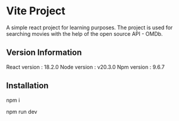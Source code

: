 # Vite Project

A simple react project for learning purposes.
The project is used for searching movies with the help of the open source API - OMDb.

## Version Information

React version : 18.2.0
Node version : v20.3.0
Npm version : 9.6.7

## Installation

npm i 

npm run dev

